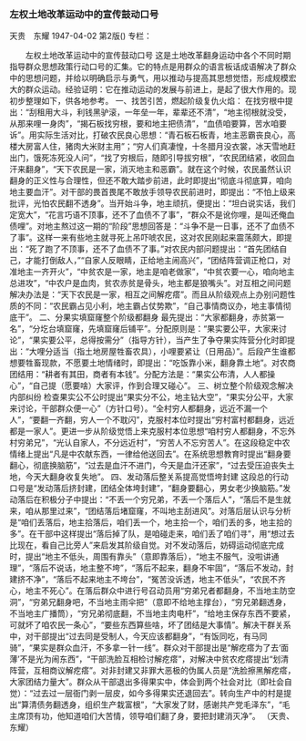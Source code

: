 ### 左权土地改革运动中的宣传鼓动口号
天贵　东耀
1947-04-02
第2版()
专栏：

　　左权土地改革运动中的宣传鼓动口号
    这是土地改革翻身运动中各个不同时期指导群众思想政策行动口号的汇集。它的特点是用群众的语言板话成语解决了群众中的思想问题，并给以明确启示与勇气，用以推动与提高其思想觉悟，形成规模宏大的群众运动。经验证明：它在推动运动的发展与前进上，是起了很大作用的。现初步整理如下，供各地参考。
    一、找苦引苦，燃起阶级复仇火焰：
    在找穷根中提出：“刮租用大斗，利钱黑驴滚，一年垒一年，辈辈还不清”，“地主彻根就没受，从那来哩一身肉”，“揭石板找穷根，要和地主把债清”，“血债咱要算，苦水咱要诉”。用实际生活对比，打破农民良心思想：“青石板石板青，地主恶霸丧良心，高楼大房富人住，猪肉大米财主用”；“穷人们真凄惶，十冬腊月没衣裳，冰天雪地赶出门，饿死冻死没人问”，“找了穷根后，随即引导拔穷根”，“农民团结紧，收回血汗来翻身”，“天下农民是一家，消灭地主和恶霸”。就在这个时候，农民虽然认识翻身的正义性与合理性，但还不敢大踏步前进，此时即提出“彻底斗彻底算，咱向地主要血汗”。对干部的畏首畏尾不敢放手领导农民前进时，即提出：“不怕上级来批评，光怕农民翻不透身”。当开始斗争，地主顽抗，便提出：“坦白说实话，我们定宽大”，“花言巧语不顶事，还不了血债不了事”，“群众不是讹你哩，是叫还俺血债哩”。对地主熬过这一期的“阶段”思想回答是：“斗争不是一日事，还不了血债不了事”。这样一来有些地主就寻死上吊吓唬农民，这对农民刚起来震荡颇大，即提出：“死了跑了不顶事，还不了血债不了事。”对农民内部问题提出：“首先团结自己，才能打倒敌人，”“自家人反眼睛，正给地主闹高兴”，“团结阵营调正枪口，对准地主一齐开火”，“中贫农是一家，地主是咱老做家”，“中贫农要一心，咱向地主总进攻”，“中农户是血肉，贫农赤贫是骨头，地主都是狼嘴头”。对互相之间问题解决办法是：“天下农民是一家，相互之间解疙瘩”。而且从阶级观点上办别问题性质的不同：“农民霸占见小利，地主霸占仗势欺”，“自己事情商议办，地主事情彻底干”。
    二、分果实填窟窿整个阶级都翻身
    最先提出：“大家都翻身，赤贫第一名”，“分圪台填窟窿，先填窟窿后铺平”。分配原则是：“果实要公平，大家来讨论”，“果实要公平，总得按需分”（指导方针），当产生了争夺果实阵营分化时即提出：“大哩分适当（指土地房屋牲畜农具），小哩要紧让（日用品）”。后段产生谁都想要牲畜现款，不愿要土地情绪时，即提出：“吃饭靠小米，翻身靠土地”。对农商团结用：“耕者有其田，商者有本钱”。分配方法是：“果实公布清，人人都操心”，“自己提（愿要啥）大家评，作到合理又碰心”。
    三、树立整个阶级观念解决内部纠纷
    检查果实公不公时提出“果实分不公，地主钻大空”，“果实分公平，大家来讨论，干部群众便一心”（方针口号）。“全村穷人都翻身，远近不漏一个人”，“要翻一齐翻，穷人一个不耽闪”，克服村本位时提出“穷村富村都翻身，远近都是一家人”。更进一步从阶级觉悟上来克服村本位思想“咱村穷人都翻身，不忘外村穷弟兄”，“光认自家人，不分远近村”，“穷苦人不忘穷苦人”。在这段稳定中农情绪上提出“凡是中农献东西，一律给他送回去”。在系统思想教育时提出“翻身要翻心，彻底换脑筋”，“过去是血汗不进门，今天是血汗还家”，“过去受压迫丧失土地，今天大翻身收复失地”。
  四、发动落后整关系提高觉悟垮封建
    这段总的行动口号是“发动落后挤封建，团结全体垮封建”，“翻身要翻心，男女老少换脑筋。”发动落后在积极分子中提出：“不丢一个穷兄弟，不丢一个落后人”，“落后不是生就来，咱从那里过来”，“团结落后堵窟窿，不叫地主刮进风”。对落后层认识与分析是“咱们丢落后，地主拾落后，咱们丢一个，地主拾一个，咱们丢的多，地主拾的多”。在干部中这样提出“落后掉了队，是咱碰走来，咱们丢了咱们寻”，用“想过去比现在，看自己比旁人”来启发其阶级自觉。对不发动落后，妨碍运动彻底完成时，提出“地主不低头，周围有靠头”（意即靠落后），“地主不服气，没啦讲通理”，“落后不说话，地主整不垮”，“落后不起来，翻身不牢固”，“落后不发动，封建挤不净”，“落后不起来地主不垮台”，“冤苦没诉透，地主不低头”，“农民不齐心，地主不死心”。在落后群众中进行号召动员用“穷弟兄者都翻身，不当地主防空洞”，“穷弟兄翻身吧，不当地主雨伞把”（意即不给地主撑台），“穷兄弟翻透身，不当地主广播筒），“穷兄弟彻底翻，不当地主肉电杆”，“给地主保存东西不要紧，可就坏了咱农民一条心”，“要些东西算些啥，坏了团结是大事情”。解决干群关系中，对干部提出“过去同是受制人，今天应该都翻身”，“有饭同吃，有马同骑”，“果实是群众血汗，不多拿一针一线”。群众对干部提出是“解疙瘩为了去‘面薄’不是光为闹东西”，“干部洗脸互相检讨解疙瘩”，对解决中贫农疙瘩提出“划清阵营，互相商议解疙瘩”。对非封建又非罪大恶极的伪属人员是“洗脸擦黑解疙瘩，大家团结力量大”。群众从干部退出多得果实中，体会到两个社会对比（即社会自觉）：“过去过一层衙门剥一层皮，如今多得果实还退回去”。转向生产中的村是提出“算清债务翻透身，组织生产栽富根”，“大家发了财，感谢共产党毛泽东”，“毛主席顶有功，他知道咱们大苦情，领导咱们翻了身，要把封建消灭净”。
      （天贵、东耀）
